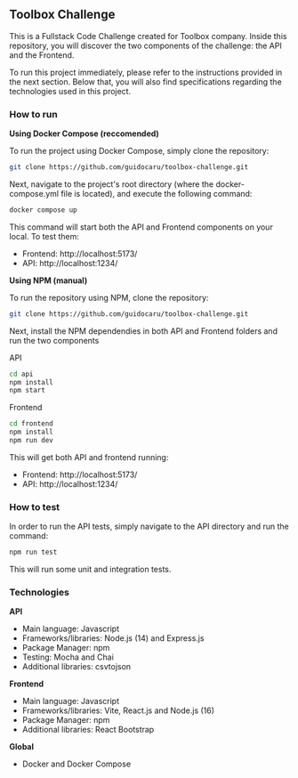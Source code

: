 
## Toolbox Challenge

This is a Fullstack Code Challenge created for Toolbox company. Inside this repository, you will discover the two components of the challenge: the API and the Frontend.

To run this project immediately, please refer to the instructions provided in the next section. Below that, you will also find specifications regarding the technologies used in this project.

### How to run

**Using Docker Compose (reccomended)**

To run the project using Docker Compose, simply clone the repository: 

```sh
git clone https://github.com/guidocaru/toolbox-challenge.git
```

Next, navigate to the project's root directory (where the docker-compose.yml file is located), and execute the following command:

```sh
docker compose up
```

This command will start both the API and Frontend components on your local. To test them:

- Frontend: http://localhost:5173/
- API: http://localhost:1234/

**Using NPM (manual)**

To run the repository using NPM, clone the repository:

```sh
git clone https://github.com/guidocaru/toolbox-challenge.git
```

Next, install the NPM dependendies in both API and Frontend folders and run the two components

API
```sh
cd api
npm install
npm start
```

Frontend
```sh
cd frontend
npm install
npm run dev
```

This will get both API and frontend running:

- Frontend: http://localhost:5173/
- API: http://localhost:1234/

### How to test

In order to run the API tests, simply navigate to the API directory and run the command:

```sh
npm run test
```
This will run some unit and integration tests.

### Technologies

**API**

- Main language: Javascript
- Frameworks/libraries: Node.js (14) and Express.js
- Package Manager: npm
- Testing: Mocha and Chai
- Additional libraries: csvtojson

**Frontend**

- Main language: Javascript
- Frameworks/libraries: Vite, React.js and Node.js (16)
- Package Manager: npm
- Additional libraries: React Bootstrap

**Global**

- Docker and Docker Compose